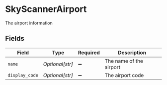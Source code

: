# SkyScannerAirport

The airport information


## Fields

| Field                   | Type                    | Required                | Description             |
| ----------------------- | ----------------------- | ----------------------- | ----------------------- |
| `name`                  | *Optional[str]*         | :heavy_minus_sign:      | The name of the airport |
| `display_code`          | *Optional[str]*         | :heavy_minus_sign:      | The airport code        |